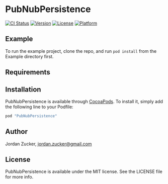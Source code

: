 # PubNubPersistence

[![CI Status](http://img.shields.io/travis/pubnub/Objective-C-Storage.svg?style=flat)](https://travis-ci.org/pubnub/Objective-C-Storage)
[![Version](https://img.shields.io/cocoapods/v/PubNubPersistence.svg?style=flat)](http://cocoapods.org/pods/PubNubPersistence)
[![License](https://img.shields.io/cocoapods/l/PubNubPersistence.svg?style=flat)](http://cocoapods.org/pods/PubNubPersistence)
[![Platform](https://img.shields.io/cocoapods/p/PubNubPersistence.svg?style=flat)](http://cocoapods.org/pods/PubNubPersistence)

## Example

To run the example project, clone the repo, and run `pod install` from the Example directory first.

## Requirements

## Installation

PubNubPersistence is available through [CocoaPods](http://cocoapods.org). To install
it, simply add the following line to your Podfile:

```ruby
pod "PubNubPersistence"
```

## Author

Jordan Zucker, jordan.zucker@gmail.com

## License

PubNubPersistence is available under the MIT license. See the LICENSE file for more info.
